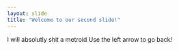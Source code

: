 ```yaml
---
layout: slide
title: "Welcome to our second slide!"
---
```

I will absolutly shit a metroid
Use the left arrow to go back!

